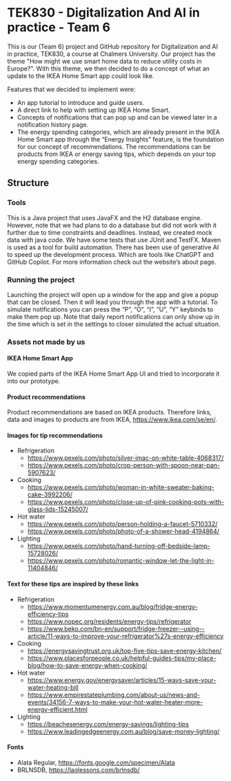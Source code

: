 # TEK830 - Digitalization And AI in practice - Team 6
This is our (Team 6) project and GitHub repository for Digitalization and AI in practice, TEK830, a course at Chalmers University. Our project has the theme "How might we use smart home data to reduce utility costs in Europe?". With this theme, we then decided to do a concept of what an update to the IKEA Home Smart app could look like.

Features that we decided to implement were:
* An app tutorial to introduce and guide users.
* A direct link to help with setting up IKEA Home Smart. 
* Concepts of notifications that can pop up and can be viewed later in a notification history page.
* The energy spending categories, which are already present in the IKEA Home Smart app through the “Energy Insights” feature, is the foundation for our concept of recommendations. The recommendations can be products from IKEA or energy saving tips, which depends on your top energy spending categories. 

## Structure

### Tools
This is a Java project that uses JavaFX and the H2 database engine. However, note that we had plans to do a database but did not work with it further due to time constraints and deadlines. Instead, we created mock data with java code. We have some tests that use JUnit and TestFX. Maven is used as a tool for build automation. There has been use of generative AI to speed up the development process. Which are tools like ChatGPT and GitHub Copilot. For more information check out the website’s about page. 

### Running the project
Launching the project will open up a window for the app and give a popup that can be closed. Then it will lead you through the app with a tutorial. To simulate notifications you can press the “P”, “O”, “I”, “U”, “Y” keybinds to make them pop up. Note that daily report notifications can only show up in the time which is set in the settings to closer simulated the actual situation. 

### Assets not made by us
#### IKEA Home Smart App
We copied parts of the IKEA Home Smart App UI and tried to incorporate it into our prototype.

#### Product recommendations
Product recommendations are based on IKEA products. Therefore links, data and images to products are from IKEA, https://www.ikea.com/se/en/.

#### Images for tip recommendations
* Refrigeration
  * https://www.pexels.com/photo/silver-imac-on-white-table-4068317/
  * https://www.pexels.com/photo/crop-person-with-spoon-near-pan-5907623/
* Cooking
  * https://www.pexels.com/photo/woman-in-white-sweater-baking-cake-3992206/
  * https://www.pexels.com/photo/close-up-of-pink-cooking-pots-with-glass-lids-15245007/
* Hot water
  * https://www.pexels.com/photo/person-holding-a-faucet-5710332/
  * https://www.pexels.com/photo/photo-of-a-shower-head-4194864/
* Lighting
  * https://www.pexels.com/photo/hand-turning-off-bedside-lamp-15728026/
  * https://www.pexels.com/photo/romantic-window-let-the-light-in-11404846/

#### Text for these tips are inspired by these links
* Refrigeration
  * https://www.momentumenergy.com.au/blog/fridge-energy-efficiency-tips
  * https://www.nopec.org/residents/energy-tips/refrigerator
  * https://www.beko.com/bn-en/support/fridge-freezer--using--article/11-ways-to-improve-your-refrigerator%27s-energy-efficiency
* Cooking
  * https://energysavingtrust.org.uk/top-five-tips-save-energy-kitchen/
  * https://www.placesforpeople.co.uk/helpful-guides-tips/my-place-blog/how-to-save-energy-when-cooking/
* Hot water
  * https://www.energy.gov/energysaver/articles/15-ways-save-your-water-heating-bill
  * https://www.empirestateplumbing.com/about-us/news-and-events/34156-7-ways-to-make-your-hot-water-heater-more-energy-efficient.html
* Lighting 
  * https://beachesenergy.com/energy-savings/lighting-tips
  * https://www.leadingedgeenergy.com.au/blog/save-money-lighting/
#### Fonts
* Alata Regular, https://fonts.google.com/specimen/Alata
* BRLNSDB, 	https://laolessons.com/brlnsdb/
